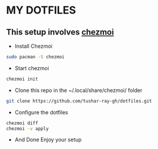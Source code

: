 # MY DOTFILES

## This setup involves [chezmoi](https://www.chezmoi.io/)

- Install Chezmoi

```bash
sudo pacman -S chezmoi
```

- Start chezmoi

```bash
chezmoi init
```

- Clone this repo in the ~/.local/share/chezmoi/ folder

```bash
git clone https://github.com/tushar-ray-gh/dotfiles.git
```

- Configure the dotfiles

```bash
chezmoi diff
chezmoi -v apply
```

- And Done Enjoy your setup
